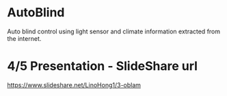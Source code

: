 # AutoBlind
Auto blind control using light sensor and climate information extracted from the internet.

# 4/5 Presentation - SlideShare url 
https://www.slideshare.net/LinoHong1/3-oblam
